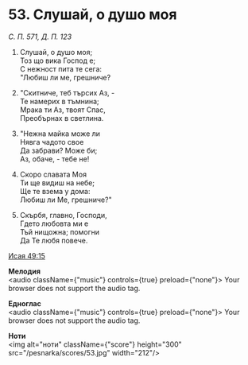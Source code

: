 # 53. Слушай, о душо моя

_С. П. 571, Д. П. 123_

1. Слушай, о душо моя;  
Тоз що вика Господ е;  
С нежност пита те сега:  
"Любиш ли ме, грешниче?

2. "Скитниче, теб търсих Аз, -  
Те намерих в тъмнина;  
Мрака ти Аз, твоят Спас,  
Преобърнах в светлина.  

3. "Нежна майка може ли  
Нявга чадото свое  
Да забрави? Може би;  
Аз, обаче, - тебе не!

4. Скоро славата Моя  
Ти ще видиш на небе;  
Ще те взема у дома:  
Любиш ли Ме, грешниче?"

5. Скърбя, главно, Господи,  
Гдето любовта ми е  
Тъй нищожна; помогни  
Да Те любя повече.

[Исая 49:15](http://biblia.bg/index.php?k=23&g=49&s=15)

**Мелодия**  
<audio className={"music"} controls={true} preload={"none"}>
    <source src="/pesnarka/mp3/53.mp3" type="audio/mpeg"/>
    Your browser does not support the audio tag.
</audio>

**Едноглас**  
<audio className={"music"} controls={true} preload={"none"}>
    <source src="/pesnarka/transp/53.mp3" type="audio/mpeg"/>
    Your browser does not support the audio tag.
</audio>

**Ноти**  
<img alt="ноти" className={"score"} height="300" src="/pesnarka/scores/53.jpg" width="212"/>
